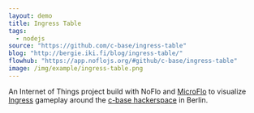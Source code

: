 ```yaml
---
layout: demo
title: Ingress Table
tags:
  - nodejs
source: "https://github.com/c-base/ingress-table"
blog: "http://bergie.iki.fi/blog/ingress-table/"
flowhub: "https://app.noflojs.org/#github/c-base/ingress-table"
image: /img/example/ingress-table.png
---
```

An Internet of Things project build with NoFlo and [MicroFlo](http://microflo.org/) to visualize [Ingress](https://www.ingress.com/) gameplay around the [c-base hackerspace](https://c-base.org/) in Berlin.
